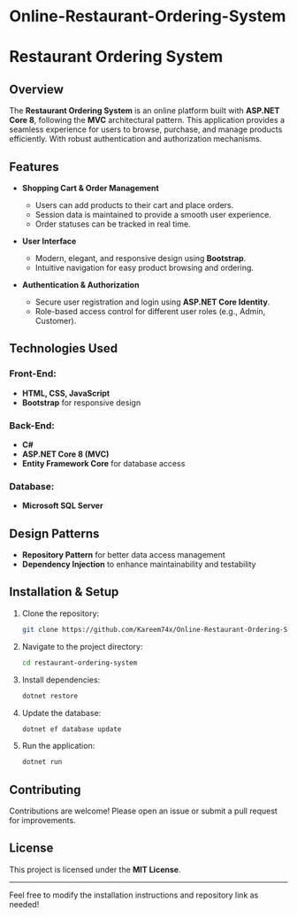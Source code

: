 # Online-Restaurant-Ordering-System
# Restaurant Ordering System

## Overview
The **Restaurant Ordering System** is an online platform built with **ASP.NET Core 8**, following the **MVC** architectural pattern. This application provides a seamless experience for users to browse, purchase, and manage products efficiently. With robust authentication and authorization mechanisms.

## Features
- **Shopping Cart & Order Management**
  - Users can add products to their cart and place orders.
  - Session data is maintained to provide a smooth user experience.
  - Order statuses can be tracked in real time.

- **User Interface**
  - Modern, elegant, and responsive design using **Bootstrap**.
  - Intuitive navigation for easy product browsing and ordering.

- **Authentication & Authorization**
  - Secure user registration and login using **ASP.NET Core Identity**.
  - Role-based access control for different user roles (e.g., Admin, Customer).

## Technologies Used
### Front-End:
- **HTML, CSS, JavaScript**
- **Bootstrap** for responsive design

### Back-End:
- **C#**
- **ASP.NET Core 8 (MVC)**
- **Entity Framework Core** for database access

### Database:
- **Microsoft SQL Server**

## Design Patterns
- **Repository Pattern** for better data access management
- **Dependency Injection** to enhance maintainability and testability

## Installation & Setup
1. Clone the repository:
   ```sh
   git clone https://github.com/Kareem74x/Online-Restaurant-Ordering-System.git
   ```
2. Navigate to the project directory:
   ```sh
   cd restaurant-ordering-system
   ```
3. Install dependencies:
   ```sh
   dotnet restore
   ```
4. Update the database:
   ```sh
   dotnet ef database update
   ```
5. Run the application:
   ```sh
   dotnet run
   ```

## Contributing
Contributions are welcome! Please open an issue or submit a pull request for improvements.

## License
This project is licensed under the **MIT License**.

---

Feel free to modify the installation instructions and repository link as needed!


